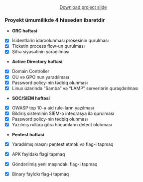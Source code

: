 

<p align="center"><a href="https://github.com/AqilSafarov/AzIntelecomProject/tree/master">Download project slide</a></p>


### Proyekt ümumilikdə 4 hissədən ibarətdir


* **GRC həftəsi**
- [x] İsidentlərin idarəolunması prosesinin qurulması
- [x] Ticketin process flow-un qurulması 
- [x] Şifrə siyasətinin yaradılması

* **Active Directory həftəsi**
- [x] Domain Controller
- [x] OU və GPO nun yaradılması 
- [x] Password policy-nin tədbiq olunması
- [x] Linux üzərində “Samba” və “LAMP” serverlərin quraşdırılması

* **SOC/SIEM həftəsi**
- [x] OWASP top 10-ə aid rule-ların yazılması
- [x] Bildiriş sisteminin SİEM-ə inteqrasya ilə qurulması
- [x] Password policy-nin tədbiq olunması
- [x] Yazılmış rullara görə hücumların detect olubması

* **Pentest həftəsi**
- [x] Yaradılmış maşını pentest etmək və flag-i tapmaq
- [x] APK fayldakı flagi tapmaq
- [x] Göndərilmiş yeni maşındakı flag-i  tapmaq
- [x] Binary fayldkı flag-i tapmaq


